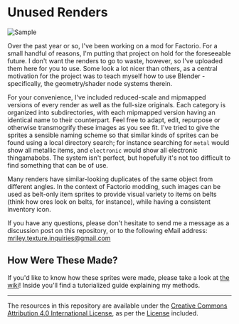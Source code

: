 # Unused Renders

![Sample](samples.png)

Over the past year or so, I've been working on a mod for Factorio. For a small handful of reasons, I'm putting that project on hold for the foreseeable future. I don't want the renders to go to waste, however, so I've uploaded them here for you to use. Some look a lot nicer than others, as a central motivation for the project was to teach myself how to use Blender - specifically, the geometry/shader node systems therein.

For your convenience, I've included reduced-scale and mipmapped versions of every render as well as the full-size originals. Each category is organized into subdirectories, with each mipmapped version having an identical name to their counterpart. Feel free to adapt, edit, repurpose or otherwise transmogrify these images as you see fit. I've tried to give the sprites a sensible naming scheme so that similar kinds of sprites can be found using a local directory search; for instance searching for `metal` would show all metallic items, and `electronic` would show all electronic thingamabobs. The system isn't perfect, but hopefully it's not too difficult to find something that can be of use.

Many renders have similar-looking duplicates of the same object from different angles. In the context of Factorio modding, such images can be used as belt-only item sprites to provide visual variety to items on belts (think how ores look on belts, for instance), while having a consistent inventory icon.

If you have any questions, please don't hesitate to send me a message as a discussion post on this repository, or to the following eMail address: mriley.texture.inquiries@gmail.com

## How Were These Made?
If you'd like to know how these sprites were made, please take a look at [the wiki](https://github.com/malcolmriley/unused-renders/wiki)! Inside you'll find a tutorialized guide explaining my methods.

---
The resources in this repository are available under the [Creative Commons Attribution 4.0 International License](https://creativecommons.org/licenses/by/4.0/), as per the [License](LICENSE) included.

